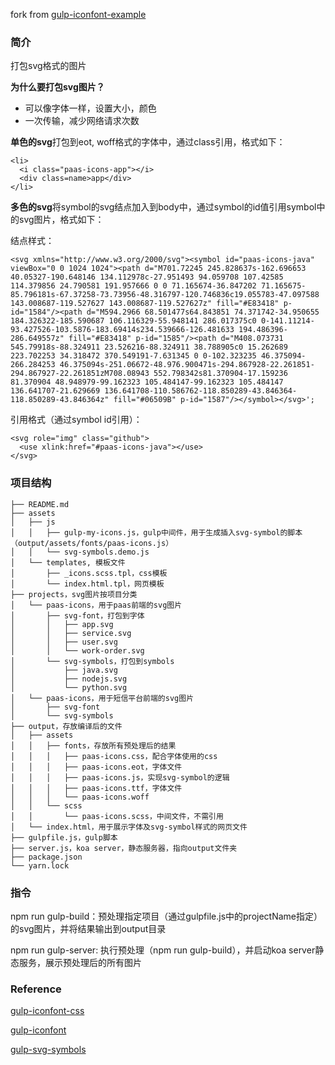 fork from [gulp-iconfont-example](https://github.com/benweizhu/gulp-iconfont-example.git)

### 简介

打包svg格式的图片

**为什么要打包svg图片？**

- 可以像字体一样，设置大小，颜色
- 一次传输，减少网络请求次数

**单色的svg**打包到eot, woff格式的字体中，通过class引用，格式如下：

```
<li>
  <i class="paas-icons-app"></i>
  <div class=name>app</div>
</li>
```

**多色的svg**将symbol的svg结点加入到body中，通过symbol的id值引用symbol中的svg图片，格式如下：

结点样式：

```
<svg xmlns="http://www.w3.org/2000/svg"><symbol id="paas-icons-java" viewBox="0 0 1024 1024"><path d="M701.72245 245.828637s-162.696653 40.05327-190.648146 134.112978c-27.951493 94.059708 107.42585 114.379856 24.790581 191.957666 0 0 71.165674-36.847202 71.165675-85.796181s-67.37258-73.73956-48.316797-120.746836c19.055783-47.097588 143.008687-119.527627 143.008687-119.527627z" fill="#E83418" p-id="1584"/><path d="M594.2966 68.501477s64.843851 74.371742-34.950655 184.326322-185.590687 106.116329-55.948141 286.017375c0 0-141.11214-93.427526-103.5876-183.69414s234.539666-126.481633 194.486396-286.649557z" fill="#E83418" p-id="1585"/><path d="M408.073731 545.79918s-88.324911 23.526216-88.324911 38.788905c0 15.262689 223.702253 34.318472 370.549191-7.631345 0 0-102.323235 46.375094-266.284253 46.375094s-251.06672-48.976.900471s-294.867928-22.261851-294.867927-22.261851zM708.08943 552.798342s81.370904-17.159236 81.370904 48.948979-99.162323 105.484147-99.162323 105.484147 136.641707-21.629669 136.641708-110.586762-118.850289-43.846364-118.850289-43.846364z" fill="#06509B" p-id="1587"/></symbol></svg>';
```

引用格式（通过symbol id引用）：

```
<svg role="img" class="github">
  <use xlink:href="#paas-icons-java"></use>
</svg>
```


### 项目结构

```
├── README.md
├── assets
│   ├── js
│   │   ├── gulp-my-icons.js，gulp中间件，用于生成插入svg-symbol的脚本（output/assets/fonts/paas-icons.js）
│   │   └── svg-symbols.demo.js
│   └── templates, 模板文件
│       ├── _icons.scss.tpl，css模板
│       └── index.html.tpl，网页模板
├── projects，svg图片按项目分类
│   └── paas-icons，用于paas前端的svg图片
│       ├── svg-font，打包到字体
│       │   ├── app.svg
│       │   ├── service.svg
│       │   ├── user.svg
│       │   └── work-order.svg
│       └── svg-symbols，打包到symbols
│           ├── java.svg
│           ├── nodejs.svg
│           └── python.svg
│   └── paas-icons，用于短信平台前端的svg图片
│       ├── svg-font
│       └── svg-symbols
├── output，存放编译后的文件
│   ├── assets
│   │   ├── fonts，存放所有预处理后的结果
│   │   │   ├── paas-icons.css，配合字体使用的css
│   │   │   ├── paas-icons.eot，字体文件
│   │   │   ├── paas-icons.js，实现svg-symbol的逻辑
│   │   │   ├── paas-icons.ttf，字体文件
│   │   │   └── paas-icons.woff
│   │   └── scss
│   │       └── paas-icons.scss，中间文件，不需引用
│   └── index.html，用于展示字体及svg-symbol样式的网页文件
├── gulpfile.js，gulp脚本
├── server.js，koa server，静态服务器，指向output文件夹
├── package.json
└── yarn.lock
```


### 指令

npm run gulp-build：预处理指定项目（通过gulpfile.js中的projectName指定）的svg图片，并将结果输出到output目录

npm run gulp-server: 执行预处理（npm run gulp-build），并启动koa server静态服务，展示预处理后的所有图片

### Reference
[gulp-iconfont-css](https://www.npmjs.com/package/gulp-iconfont-css)

[gulp-iconfont](https://www.npmjs.com/package/gulp-iconfont)

[gulp-svg-symbols](https://www.npmjs.com/package/gulp-svg-symbols)

